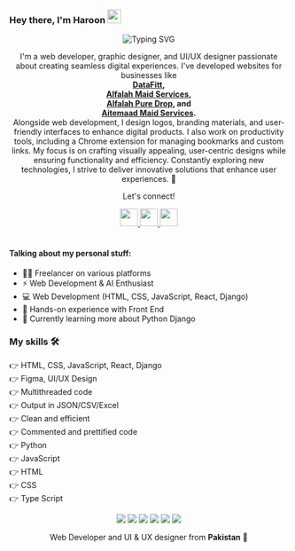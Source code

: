 <!--
*haroon966/haroon966* is a ✨ special ✨ repository because its README.md (this file) appears on your GitHub profile.
-->

### Hey there, I'm Haroon <img src="https://media.giphy.com/media/hvRJCLFzcasrR4ia7z/giphy.gif" height="25px" width="25px">

<p align="center">
  <img src="https://readme-typing-svg.herokuapp.com?font=Fira+Code&pause=1000&color=00FF00&width=435&lines=Web+Developer;UI%2FUX+Designer;Graphic+Designer;Tech+Enthusiast" alt="Typing SVG" />
</p>

<p align="center">
  I'm a web developer, graphic designer, and UI/UX designer passionate about creating seamless digital experiences. I've developed websites for businesses like <br/>
  <b>
    <a href="https://datafitt.com/">DataFitt</a>, <br /> 
    <a href="https://alfalahmaidservices.com/">Alfalah Maid Services</a>, <br /> 
    <a href="https://alfalahpuredrop.com/">Alfalah Pure Drop</a>, and <br /> 
    <a href="https://aitemaadmaidservices.com/">Aitemaad Maid Services</a>. <br />
  </b>
  Alongside web development, I design logos, branding materials, and user-friendly interfaces to enhance digital products. I also work on productivity tools, including a Chrome extension for managing bookmarks and custom links. My focus is on crafting visually appealing, user-centric designs while ensuring functionality and efficiency. Constantly exploring new technologies, I strive to deliver innovative solutions that enhance user experiences. 🚀
</p>

<div align="center">
  <p align="center">Let's connect!</p>

  <a href="https://www.instagram.com/haroon.1920/">
    <img width="32" height="32" src="https://upload.wikimedia.org/wikipedia/commons/a/a5/Instagram_icon.png" />
  </a>
  <a href="mailto:haroon.orenda@gmail.com">
    <img width="32" height="32" src="https://ssl.gstatic.com/ui/v1/icons/mail/rfr/gmail.ico" />
  </a>
  <a href="https://api.whatsapp.com/send?phone=+923435971748">
    <img width="32" height="32" src="https://web.whatsapp.com/favicon-64x64.ico" />
  </a>
</div>

<br>

#### Talking about my personal stuff:

- 🙋‍♂️ Freelancer on various platforms
- ⚡ Web Development & AI Enthusiast
- 💻 Web Development (HTML, CSS, JavaScript, React, Django)
- 💪 Hands-on experience with Front End
- 🌱 Currently learning more about Python Django

### My skills 🛠
👉 HTML, CSS, JavaScript, React, Django<br>
👉 Figma, UI/UX Design<br>
👉 Multithreaded code<br>
👉 Output in JSON/CSV/Excel<br>
👉 Clean and efficient<br>
👉 Commented and prettified code<br>
👉 Python<br>
👉 JavaScript<br>
👉 HTML<br>
👉 CSS<br>
👉 Type Script<br>

<div align="center">
  <img src="https://img.shields.io/badge/Python-FFD43B?style=for-the-badge&logo=python&logoColor=darkgreen" />
  <img src="https://img.shields.io/badge/JavaScript-F7DF1E?style=for-the-badge&logo=javascript&logoColor=black" />
  <img src="https://img.shields.io/badge/HTML-E34F26?style=for-the-badge&logo=html5&logoColor=white" />
  <img src="https://img.shields.io/badge/CSS-1572B6?style=for-the-badge&logo=css3&logoColor=white" />
  <img src="https://img.shields.io/badge/React-61DAFB?style=for-the-badge&logo=react&logoColor=black" />
  <img src="https://img.shields.io/badge/Django-092E20?style=for-the-badge&logo=django&logoColor=white" />
</div>

<p align="center">
  Web Developer and UI & UX designer from <b>Pakistan</b> 💚
</p>
